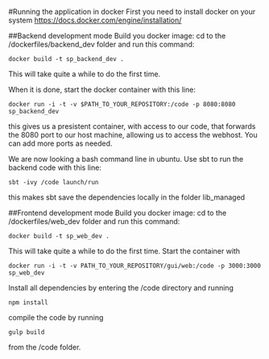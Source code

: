 #Running the application in docker
First you need to install docker on your system https://docs.docker.com/engine/installation/

##Backend development mode
Build you docker image: cd to the /dockerfiles/backend_dev folder and run this command:
```
docker build -t sp_backend_dev .
```
This will take quite a while to do the first time.

When it is done, start the docker container with this line:
```
docker run -i -t -v $PATH_TO_YOUR_REPOSITORY:/code -p 8080:8080 sp_backend_dev
```
this gives us a presistent container, with access to our code, that forwards the 8080 port to our host machine, allowing us to access the webhost. You can add more ports as needed.

We are now looking a bash command line in ubuntu. Use sbt to run the backend code with this line:
```
sbt -ivy /code launch/run
```
this makes sbt save the dependencies locally in the folder lib_managed

##Frontend development mode
Build you docker image: cd to the /dockerfiles/web_dev folder and run this command:
```
docker build -t sp_web_dev .
```

This will take quite a while to do the first time. Start the container with


```
docker run -i -t -v PATH_TO_YOUR_REPOSITORY/gui/web:/code -p 3000:3000 sp_web_dev
```

Install all dependencies by entering the /code directory and running 
```
npm install
```

compile the code by running  
```
gulp build
```
from the /code folder.


